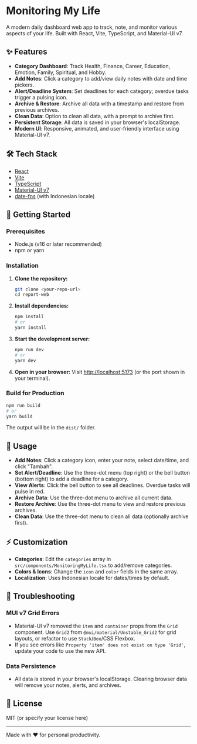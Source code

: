 # Monitoring My Life

A modern daily dashboard web app to track, note, and monitor various aspects of your life. Built with React, Vite, TypeScript, and Material-UI v7.

## ✨ Features
- **Category Dashboard**: Track Health, Finance, Career, Education, Emotion, Family, Spiritual, and Hobby.
- **Add Notes**: Click a category to add/view daily notes with date and time pickers.
- **Alert/Deadline System**: Set deadlines for each category; overdue tasks trigger a pulsing icon.
- **Archive & Restore**: Archive all data with a timestamp and restore from previous archives.
- **Clean Data**: Option to clean all data, with a prompt to archive first.
- **Persistent Storage**: All data is saved in your browser's localStorage.
- **Modern UI**: Responsive, animated, and user-friendly interface using Material-UI v7.

## 🛠️ Tech Stack
- [React](https://react.dev/)
- [Vite](https://vitejs.dev/)
- [TypeScript](https://www.typescriptlang.org/)
- [Material-UI v7](https://mui.com/)
- [date-fns](https://date-fns.org/) (with Indonesian locale)

## 🚀 Getting Started

### Prerequisites
- Node.js (v16 or later recommended)
- npm or yarn

### Installation
1. **Clone the repository:**
   ```bash
   git clone <your-repo-url>
   cd report-web
   ```
2. **Install dependencies:**
   ```bash
   npm install
   # or
   yarn install
   ```
3. **Start the development server:**
   ```bash
   npm run dev
   # or
   yarn dev
   ```
4. **Open in your browser:**
   Visit [http://localhost:5173](http://localhost:5173) (or the port shown in your terminal).

### Build for Production
```bash
npm run build
# or
yarn build
```
The output will be in the `dist/` folder.

## 📝 Usage
- **Add Notes**: Click a category icon, enter your note, select date/time, and click "Tambah".
- **Set Alert/Deadline**: Use the three-dot menu (top right) or the bell button (bottom right) to add a deadline for a category.
- **View Alerts**: Click the bell button to see all deadlines. Overdue tasks will pulse in red.
- **Archive Data**: Use the three-dot menu to archive all current data.
- **Restore Archive**: Use the three-dot menu to view and restore previous archives.
- **Clean Data**: Use the three-dot menu to clean all data (optionally archive first).

## ⚡ Customization
- **Categories**: Edit the `categories` array in `src/components/MonitoringMyLife.tsx` to add/remove categories.
- **Colors & Icons**: Change the `icon` and `color` fields in the same array.
- **Localization**: Uses Indonesian locale for dates/times by default.

## 🐞 Troubleshooting
### MUI v7 Grid Errors
- Material-UI v7 removed the `item` and `container` props from the `Grid` component. Use `Grid2` from `@mui/material/Unstable_Grid2` for grid layouts, or refactor to use `Stack`/`Box`/CSS Flexbox.
- If you see errors like `Property 'item' does not exist on type 'Grid'`, update your code to use the new API.

### Data Persistence
- All data is stored in your browser's localStorage. Clearing browser data will remove your notes, alerts, and archives.

## 📄 License
MIT (or specify your license here)

---

Made with ❤️ for personal productivity.
